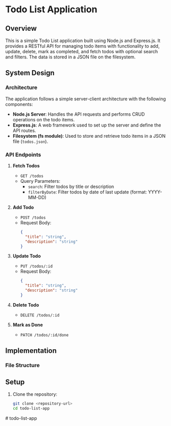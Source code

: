 # Todo List Application

## Overview

This is a simple Todo List application built using Node.js and Express.js. It provides a RESTful API for managing todo items with functionality to add, update, delete, mark as completed, and fetch todos with optional search and filters. The data is stored in a JSON file on the filesystem.

## System Design

### Architecture

The application follows a simple server-client architecture with the following components:

- **Node.js Server**: Handles the API requests and performs CRUD operations on the todo items.
- **Express.js**: A web framework used to set up the server and define the API routes.
- **Filesystem (fs module)**: Used to store and retrieve todo items in a JSON file (`todos.json`).

### API Endpoints

1. **Fetch Todos**
   - `GET /todos`
   - Query Parameters:
     - `search`: Filter todos by title or description
     - `filterByDate`: Filter todos by date of last update (format: YYYY-MM-DD)

2. **Add Todo**
   - `POST /todos`
   - Request Body:
     ```json
     {
       "title": "string",
       "description": "string"
     }
     ```

3. **Update Todo**
   - `PUT /todos/:id`
   - Request Body:
     ```json
     {
       "title": "string",
       "description": "string"
     }
     ```

4. **Delete Todo**
   - `DELETE /todos/:id`

5. **Mark as Done**
   - `PATCH /todos/:id/done`

## Implementation

### File Structure



## Setup

1. Clone the repository:
   ```sh
   git clone <repository-url>
   cd todo-list-app
#   t o d o - l i s t - a p p 
 
 